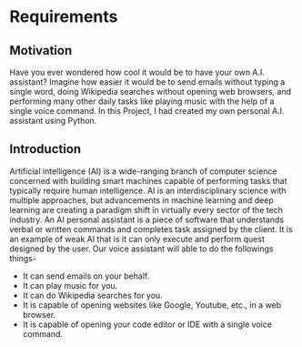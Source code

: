 # Requirements

## Motivation
Have you ever wondered how cool it would be to have your own A.I. assistant? Imagine how easier it would be to send emails without typing a single word, doing Wikipedia searches without opening web browsers, and performing many other daily tasks like playing music with the help of a single voice command. In this Project, I had created my own personal A.I. assistant using Python. 

## Introduction
Artificial intelligence (AI) is a wide-ranging branch of computer science concerned with building smart machines capable of performing tasks that typically require human intelligence. AI is an interdisciplinary science with multiple approaches, but advancements in machine learning and deep learning are creating a paradigm shift in virtually every sector of the tech industry. An AI personal assistant is a piece of software that understands verbal or written commands and completes task assigned by the client. It is an example of weak AI that is it can only execute and perform quest designed by the user. 
Our voice assistant will able to do the followings things-
* It can send emails on your behalf.
* It can play music for you.
* It can do Wikipedia searches for you.
* It is capable of opening websites like Google, Youtube, etc., in a web browser.
* It is capable of opening your code editor or IDE with a single voice command.




